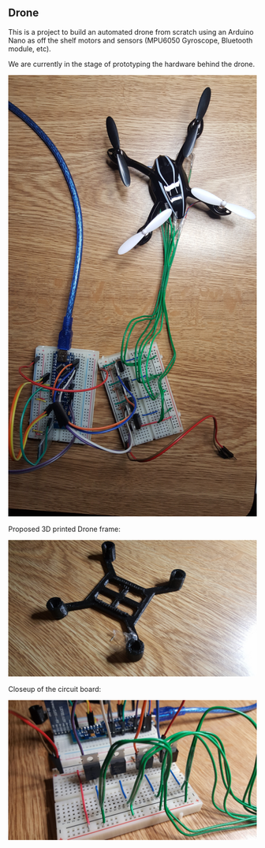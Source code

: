 ## Drone

This is a project to build an automated drone from scratch using an Arduino Nano as off the shelf motors and sensors (MPU6050 Gyroscope, Bluetooth module, etc).

We are currently in the stage of prototyping the hardware behind the drone.

![Overall](pics/1.jpg)

Proposed 3D printed Drone frame:

![Frame](pics/2.jpg)

Closeup of the circuit board:

![Frame](pics/3.jpg)



